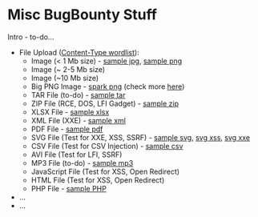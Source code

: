 # Misc BugBounty Stuff

Intro - to-do...

- File Upload ([Content-Type wordlist](https://github.com/danielmiessler/SecLists/blob/master/Discovery/Web-Content/web-all-content-types.txt)):
  - Image (< 1 Mb size) - [sample jpg](files/sample.jpg), [sample png](files/sample.png)
  - Image (~ 2-5 Mb size)
  - Image (~10 Mb size)
  - Big PNG Image - [spark png](files/spark.png) (check more [here](https://github.com/korczis/big-png))
  - TAR File (to-do) - [sample tar](files/sample.tar)
  - ZIP File (RCE, DOS, LFI Gadget) - [sample zip](files/sample.zip)
  - XLSX File - [sample xlsx](files/sample.xlsx)
  - XML File (XXE) - [sample xml](files/sample.xml)
  - PDF File - [sample pdf](files/sample.pdf)
  - SVG File (Test for XXE, XSS, SSRF) - [sample svg](files/sample.svg), [svg xss](files/svg_xss.svg), [svg xxe](files/svg_xxe.svg)
  - CSV File (Test for CSV Injection) - [sample csv](files/sample.csv)
  - AVI File (Test for LFI, SSRF)
  - MP3 File (to-do) - [sample mp3](files/sample.mp3)
  - JavaScript File (Test for XSS, Open Redirect)
  - HTML File (Test for XSS, Open Redirect)
  - PHP File - [sample PHP](files/sample.php)
- ...
- ...
